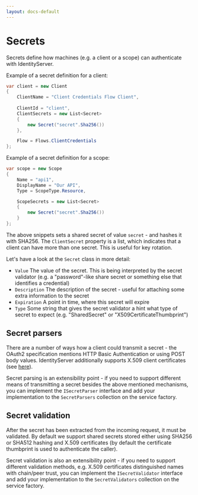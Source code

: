 ```yaml
---
layout: docs-default
---
```


# Secrets

Secrets define how machines (e.g. a client or a scope) can authenticate with IdentityServer.

Example of a secret definition for a client:

```csharp
var client = new Client
{
    ClientName = "Client Credentials Flow Client",
    
    ClientId = "client",
    ClientSecrets = new List<Secret>
    { 
        new Secret("secret".Sha256())
    },

    Flow = Flows.ClientCredentials   
};
```

Example of a secret definition for a scope:

```csharp
var scope = new Scope
{
    Name = "api1",
    DisplayName = "Our API",
    Type = ScopeType.Resource,

    ScopeSecrets = new List<Secret>
    {
        new Secret("secret".Sha256())
    }
};
```

The above snippets sets a shared secret of value `secret` - and hashes it with SHA256.
The `ClientSecret` property is a list, which indicates that a client can have more than one secret.
This is useful for key rotation.

Let's have a look at the `Secret` class in more detail:

* `Value` The value of the secret. This is being interpreted by the secret validator (e.g. a "password"-like share secret
    or something else that identifies a credential)
* `Description` The description of the secret - useful for attaching some extra information to the secret
* `Expiration` A point in time, where this secret will expire
* `Type` Some string that gives the secret validator a hint what type of secret to expect (e.g. "SharedSecret" or "X509CertificateThumbprint")

## Secret parsers
There are a number of ways how a client could transmit a secret - the OAuth2 specification mentions HTTP Basic Authentication
or using POST body values. IdentityServer additionally supports X.509 client certificates (see [here](../advanced/clientCerts.html)).

Secret parsing is an extensibility point - if you need to support different means of transmitting a secret 
besides the above mentioned mechanisms, you can implement the `ISecretParser` interface and add your
implementation to the `SecretParsers` collection on the service factory.

## Secret validation
After the secret has been extracted from the incoming request, it must be validated.
By default we support shared secrets stored either using SHA256 or SHA512 hashing and X.509 certificates (by default
the certificate thumbprint is used to authenticate the caller).

Secret validation is also an extensibility point - if you need to support different validation methods, e.g. X.509 certificates
distinguished names with chain/peer trust, you can implement the `ISecretValidator` interface and add your
implementation to the `SecretValidators` collection on the service factory.
